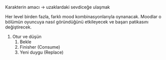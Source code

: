 Karakterin amacı -> uzaklardaki sevdiceğe ulaşmak

Her level birden fazla, farklı mood kombinasyonlarıyla oynanacak. Moodlar o bölümün oyuncuya nasıl göründüğünü etkileyecek ve başarı patikasını değiştirecek.

1. Otur ve düşün
	1. Bekle
	2. Finisher (Consume)
	3. Yeni duygu (Replace)